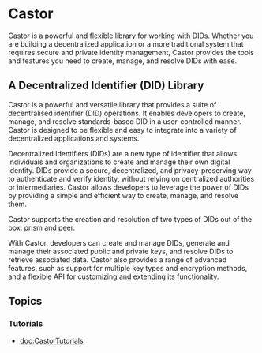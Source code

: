 # Castor

Castor is a powerful and flexible library for working with DIDs. Whether you are building a decentralized application or a more traditional system that requires secure and private identity management, Castor provides the tools and features you need to create, manage, and resolve DIDs with ease.

## A Decentralized Identifier (DID) Library

Castor is a powerful and versatile library that provides a suite of decentralised identifier (DID) operations. It enables developers to create, manage, and resolve standards-based DID in a user-controlled manner. Castor is designed to be flexible and easy to integrate into a variety of decentralized applications and systems.

Decentralized Identifiers (DIDs) are a new type of identifier that allows individuals and organizations to create and manage their own digital identity. DIDs provide a secure, decentralized, and privacy-preserving way to authenticate and verify identity, without relying on centralized authorities or intermediaries. Castor allows developers to leverage the power of DIDs by providing a simple and efficient way to create, manage, and resolve them.

Castor supports the creation and resolution of two types of DIDs out of the box: prism and peer.

With Castor, developers can create and manage DIDs, generate and manage their associated public and private keys, and resolve DIDs to retrieve associated data. Castor also provides a range of advanced features, such as support for multiple key types and encryption methods, and a flexible API for customizing and extending its functionality.

## Topics

### Tutorials

- <doc:CastorTutorials>
